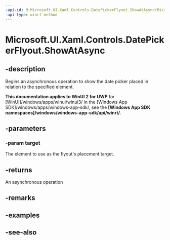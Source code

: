 ```yaml
---
-api-id: M:Microsoft.UI.Xaml.Controls.DatePickerFlyout.ShowAtAsync(Microsoft.UI.Xaml.FrameworkElement)
-api-type: winrt method
---
```


<!-- Method syntax
public Windows.Foundation.IAsyncOperation<Windows.Foundation.IReference<Windows.Foundation.DateTime>> ShowAtAsync(Windows.UI.Xaml.FrameworkElement target)
-->

# Microsoft.UI.Xaml.Controls.DatePickerFlyout.ShowAtAsync

## -description
Begins an asynchronous operation to show the date picker placed in relation to the specified element.

**This documentation applies to WinUI 2 for UWP** for [WinUI]/windows/apps/winui/winui3/ in the [Windows App SDK]/windows/apps/windows-app-sdk/, see the **[Windows App SDK namespaces]/windows/windows-app-sdk/api/winrt/**.

## -parameters
### -param target
The element to use as the flyout's placement target.

## -returns
An asynchronous operation

## -remarks

## -examples

## -see-also
